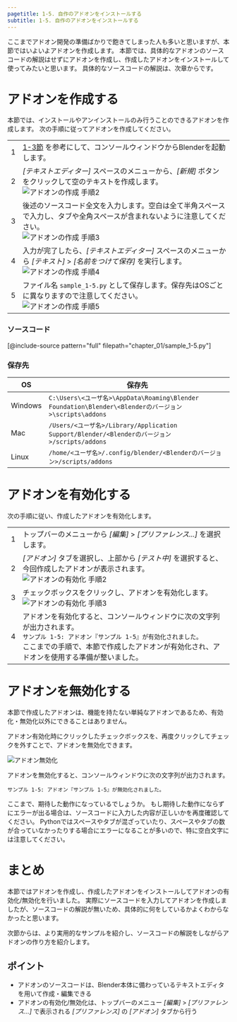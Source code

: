 ```yaml
---
pagetitle: 1-5. 自作のアドオンをインストールする
subtitle: 1-5. 自作のアドオンをインストールする
---
```


ここまでアドオン開発の準備ばかりで飽きてしまった人も多いと思いますが、本節ではいよいよアドオンを作成します。
本節では、具体的なアドオンのソースコードの解説はせずにアドオンを作成し、作成したアドオンをインストールして使ってみたいと思います。
具体的なソースコードの解説は、次章からです。


# アドオンを作成する

本節では、インストールやアンインストールのみ行うことのできるアドオンを作成します。
次の手順に従ってアドオンを作成してください。


<div class="work"></div>

|||
|---|---|
|1|[1-3節](03_Prepare_Add-on_Development_Environment.html) を参考にして、コンソールウィンドウからBlenderを起動します。|
|2|*[テキストエディター]* スペースのメニューから、*[新規]* ボタンをクリックして空のテキストを作成します。<br>![](../../images/chapter_01/05_Install_Own_Add-on/blender_make_add-on_2.png "アドオンの作成 手順2")|
|3|後述のソースコード全文を入力します。空白は全て半角スペースで入力し、タブや全角スペースが含まれないように注意してください。<br>![](../../images/chapter_01/05_Install_Own_Add-on/blender_make_add-on_3.png "アドオンの作成 手順3")|
|4|入力が完了したら、*[テキストエディター]* スペースのメニューから *[テキスト]* > *[名前をつけて保存]* を実行します。<br>![](../../images/chapter_01/05_Install_Own_Add-on/blender_make_add-on_4.png "アドオンの作成 手順4")|
|5|ファイル名 `sample_1-5.py` として保存します。保存先はOSごとに異なりますので注意してください。<br>![](../../images/chapter_01/05_Install_Own_Add-on/blender_make_add-on_5.png "アドオンの作成 手順5")|


### ソースコード

[@include-source pattern="full" filepath="chapter_01/sample_1-5.py"]


### 保存先

|OS|保存先|
|---|---|
|Windows|`C:\Users\<ユーザ名>\AppData\Roaming\Blender Foundation\Blender\<Blenderのバージョン>\scripts\addons`|
|Mac|`/Users/<ユーザ名>/Library/Application Support/Blender/<Blenderのバージョン>/scripts/addons`|
|Linux|`/home/<ユーザ名>/.config/blender/<Blenderのバージョン>/scripts/addons`|


# アドオンを有効化する

次の手順に従い、作成したアドオンを有効化します。


<div class="work"></div>

|||
|---|---|
|1|トップバーのメニューから *[編集]* > *[プリファレンス...]* を選択します。|
|2|*[アドオン]* タブを選択し、上部から *[テスト中]* を選択すると、今回作成したアドオンが表示されます。<br>![](../../images/chapter_01/05_Install_Own_Add-on/blender_enable_add-on_2.png "アドオンの有効化 手順2")|
|3|チェックボックスをクリックし、アドオンを有効化します。<br>![](../../images/chapter_01/05_Install_Own_Add-on/blender_enable_add-on_3.png "アドオンの有効化 手順3")|
|4|アドオンを有効化すると、コンソールウィンドウに次の文字列が出力されます。<br>`サンプル 1-5: アドオン『サンプル 1-5』が有効化されました。`<br>ここまでの手順で、本節で作成したアドオンが有効化され、アドオンを使用する準備が整いました。|


# アドオンを無効化する

本節で作成したアドオンは、機能を持たない単純なアドオンであるため、有効化・無効化以外にできることはありません。

アドオン有効化時にクリックしたチェックボックスを、再度クリックしてチェックを外すことで、アドオンを無効化できます。

![](../../images/chapter_01/05_Install_Own_Add-on/blender_disable_add-on.png "アドオン無効化")

アドオンを無効化すると、コンソールウィンドウに次の文字列が出力されます。

```
サンプル 1-5: アドオン『サンプル 1-5』が無効化されました。
```

<div class="column">
ここまで、期待した動作になっているでしょうか。
もし期待した動作にならずにエラーが出る場合は、ソースコードに入力した内容が正しいかを再度確認してください。
Pythonではスペースやタブが混ざっていたり、スペースやタブの数が合っていなかったりする場合にエラーになることが多いので、特に空白文字には注意してください。
</div>


# まとめ

本節ではアドオンを作成し、作成したアドオンをインストールしてアドオンの有効化/無効化を行いました。
実際にソースコードを入力してアドオンを作成しましたが、ソースコードの解説が無いため、具体的に何をしているかよくわからなかったと思います。

次節からは、より実用的なサンプルを紹介し、ソースコードの解説をしながらアドオンの作り方を紹介します。


## ポイント

* アドオンのソースコードは、Blender本体に備わっているテキストエディタを用いて作成・編集できる
* アドオンの有効化/無効化は、トップバーのメニュー *[編集]* > *[プリファレンス...]* で表示される *[プリファレンス]* の *[アドオン]* タブから行う

